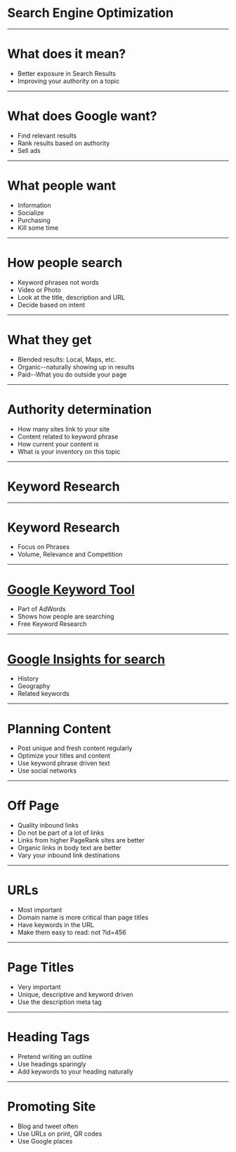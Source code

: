 <!-- .slide: data-state="title" -->

# Search Engine Optimization

---

# What does it mean?
- Better exposure in Search Results
- Improving your authority on a topic

---

# What does Google want?
- Find relevant results
- Rank results based on authority
- Sell ads

---

# What people want
- Information
- Socialize
- Purchasing
- Kill some time

---

# How people search
- Keyword phrases not words
- Video or Photo
- Look at the title, description and URL
- Decide based on intent

---

# What they get

- Blended results: Local, Maps, etc.
- Organic--naturally showing up in results
- Paid--What you do outside your page

---

# Authority determination
- How many sites link to your site
- Content related to keyword phrase
- How current your content is
- What is your inventory on this topic

---

<!-- .slide: data-state="title" -->

# Keyword Research

---

# Keyword Research
- Focus on Phrases
- Volume, Relevance and Competition

---

# [Google Keyword Tool](http://adwords.google.com)
- Part of AdWords
- Shows how people are searching
- Free Keyword Research

---

# [Google Insights for search](http://google.com/insights/search)
- History
- Geography
- Related keywords

---

# Planning Content
- Post unique and fresh content regularly
- Optimize your titles and content
- Use keyword phrase driven text
- Use social networks

---

# Off Page
- Quality inbound links
- Do not be part of a lot of links
- Links from higher PageRank sites are better
- Organic links in body text are better
- Vary your inbound link destinations

---

# URLs
- Most important
- Domain name is more critical than page titles
- Have keywords in the URL
- Make them easy to read: not ?id=456

---

# Page Titles
- Very important
- Unique, descriptive and keyword driven
- Use the description meta tag

---

# Heading Tags
- Pretend writing an outline
- Use headings sparingly
- Add keywords to your heading naturally

---

# Promoting Site
- Blog and tweet often
- Use URLs on print, QR codes
- Use Google places
